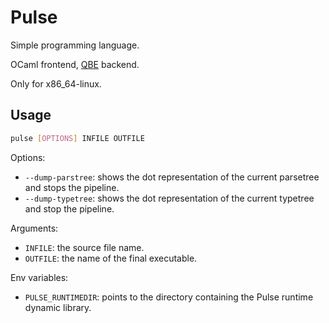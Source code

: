 # Pulse

Simple programming language.

OCaml frontend, [QBE](https://c9x.me/compile/) backend.

Only for x86_64-linux.

## Usage

```sh
pulse [OPTIONS] INFILE OUTFILE
```

Options:
- `--dump-parstree`: shows the dot representation of the current parsetree and stops the pipeline.
- `--dump-typetree`: shows the dot representation of the current typetree and stop the pipeline.

Arguments:
- `INFILE`: the source file name.
- `OUTFILE`: the name of the final executable.

Env variables:
- `PULSE_RUNTIMEDIR`: points to the directory containing the Pulse runtime dynamic library.
